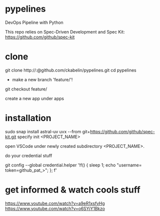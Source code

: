 # pypelines
DevOps Pipeline with Python

This repo relies on Spec-Driven Development and Spec Kit: https://github.com/github/spec-kit

# clone
git clone http://<youruser>:<yourtoken>@github.com/ckabelin/pypelines.git
cd pypelines

- make a new branch 'feature/<whatever>'!

git checkout feature/<whatever>

create a new app under apps

# installation
sudo snap install astral-uv
uvx --from git+https://github.com/github/spec-kit.git specify init <PROJECT_NAME>

open VSCode under newly created subdirectory <PROJECT_NAME>.

do your credential stuff

git config --global credential.helper '!f() { sleep 1; echo "username=<USERNAME> token=github_pat_<TOKEN>>"; }; f'

# get informed & watch cools stuff
https://www.youtube.com/watch?v=a9eR1xsfvHg
https://www.youtube.com/watch?v=o6SYjY1Bkzo
